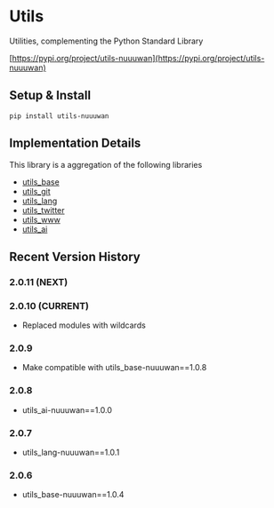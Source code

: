 # Utils

Utilities, complementing the Python Standard Library

[https://pypi.org/project/utils-nuuuwan](https://pypi.org/project/utils-nuuuwan)

## Setup & Install

```[bash]
pip install utils-nuuuwan
```

## Implementation Details

This library is a aggregation of the following libraries

* [utils_base](https://pypi.org/project/utils_base-nuuuwan/)
* [utils_git](https://pypi.org/project/utils_git-nuuuwan/)
* [utils_lang](https://pypi.org/project/utils_lang-nuuuwan/)
* [utils_twitter](https://pypi.org/project/utils_twitter-nuuuwan/)
* [utils_www](https://pypi.org/project/utils_www-nuuuwan/)
* [utils_ai](https://pypi.org/project/utils_ai-nuuuwan/)

## Recent Version History

### 2.0.11 (NEXT)

### 2.0.10 (CURRENT)

* Replaced modules with wildcards

### 2.0.9

* Make compatible with utils_base-nuuuwan==1.0.8

### 2.0.8

* utils_ai-nuuuwan==1.0.0

### 2.0.7

* utils_lang-nuuuwan==1.0.1

### 2.0.6

* utils_base-nuuuwan==1.0.4